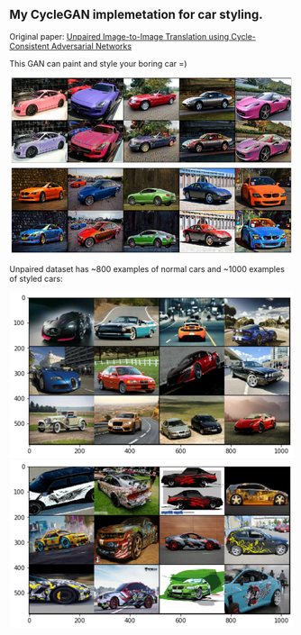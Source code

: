 ## My CycleGAN implemetation for car styling.

Original paper: [Unpaired Image-to-Image Translation
using Cycle-Consistent Adversarial Networks](https://arxiv.org/pdf/1703.10593.pdf)

This GAN can paint and style your boring car =)

<p align="center">
    <img src="images/test1.png" width="800"\>
    <img src="images/test2.png" width="800"\>
</p>

Unpaired dataset has ~800 examples of normal cars and ~1000 examples of styled cars:

<p align="center">
    <img src="images/train1.png" width="800"\>
    <img src="images/train2.png" width="800"\>
</p>
